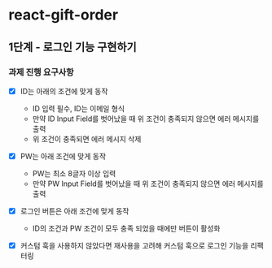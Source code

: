 # react-gift-order

## 1단계 - 로그인 기능 구현하기

### 과제 진행 요구사항

- [x] ID는 아래의 조건에 맞게 동작  
  - ID 입력 필수, ID는 이메일 형식  
  - 만약 ID Input Field를 벗어났을 때 위 조건이 충족되지 않으면 에러 메시지를 출력  
  - 위 조건이 충족되면 에러 메시지 삭제

- [x] PW는 아래 조건에 맞게 동작  
  - PW는 최소 8글자 이상 입력  
  - 만약 PW Input Field를 벗어났을 때 위 조건이 충족되지 않으면 에러 메시지를 출력

- [x] 로그인 버튼은 아래 조건에 맞게 동작  
  - ID의 조건과 PW 조건이 모두 충족 되었을 때에만 버튼이 활성화

- [x] 커스텀 훅을 사용하지 않았다면 재사용을 고려해 커스텀 훅으로 로그인 기능을 리팩터링